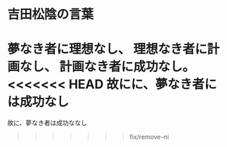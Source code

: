 # 吉田松陰の言葉
夢なき者に理想なし、
理想なき者に計画なし、
計画なき者に成功なし。
<<<<<<< HEAD
故にに、夢なき者には成功なし
=======
故に、夢なき者は成功ななし
>>>>>>> fix/remove-ni
